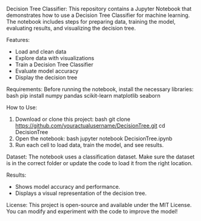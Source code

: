 Decision Tree Classifier:
This repository contains a Jupyter Notebook that demonstrates how to use a Decision Tree Classifier for machine learning. 
The notebook includes steps for preparing data, training the model, evaluating results, and visualizing the decision tree.

Features:
- Load and clean data
- Explore data with visualizations
- Train a Decision Tree Classifier
- Evaluate model accuracy
- Display the decision tree

Requirements:
Before running the notebook, install the necessary libraries:
bash
pip install numpy pandas scikit-learn matplotlib seaborn

How to Use:
1. Download or clone this project:
   bash
   git clone https://github.com/youractualusername/DecisionTree.git
   cd DecisionTree
2. Open the notebook:
   bash
   jupyter notebook DecisionTree.ipynb
3. Run each cell to load data, train the model, and see results.

Dataset:
The notebook uses a classification dataset. 
Make sure the dataset is in the correct folder or update the code to load it from the right location.

Results:
- Shows model accuracy and performance.
- Displays a visual representation of the decision tree.

License:
This project is open-source and available under the MIT License.
You can modify and experiment with the code to improve the model!

